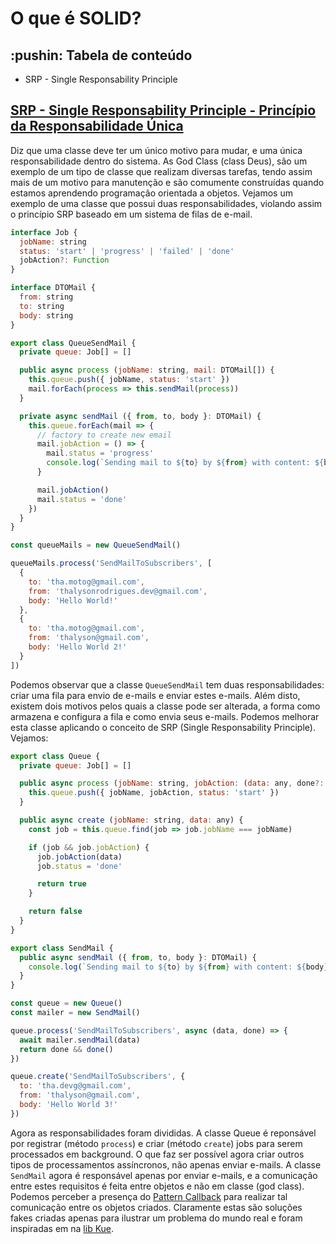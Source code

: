 # O que é SOLID?

## :pushin: Tabela de conteúdo

- SRP - Single Responsability Principle

## [SRP - Single Responsability Principle - Princípio da Responsabilidade Única](https://en.wikipedia.org/wiki/Single-responsibility_principle)

Diz que uma classe deve ter um único motivo para mudar, e uma única responsabilidade dentro do sistema. As God Class (class Deus), são um exemplo de um tipo de classe que realizam diversas tarefas, tendo assim mais de um motivo para manutenção e são comumente construídas quando estamos aprendendo programação orientada a objetos. Vejamos um exemplo de uma classe que possui duas responsabilidades, violando assim o princípio SRP baseado em um sistema de filas de e-mail.

```js
interface Job {
  jobName: string
  status: 'start' | 'progress' | 'failed' | 'done'
  jobAction?: Function
}

interface DTOMail {
  from: string
  to: string
  body: string
}

export class QueueSendMail {
  private queue: Job[] = []

  public async process (jobName: string, mail: DTOMail[]) {
    this.queue.push({ jobName, status: 'start' })
    mail.forEach(process => this.sendMail(process))
  }

  private async sendMail ({ from, to, body }: DTOMail) {
    this.queue.forEach(mail => {
      // factory to create new email
      mail.jobAction = () => {
        mail.status = 'progress'
        console.log(`Sending mail to ${to} by ${from} with content: ${body}`)
      }

      mail.jobAction()
      mail.status = 'done'
    })
  }
}

const queueMails = new QueueSendMail()

queueMails.process('SendMailToSubscribers', [
  {
    to: 'tha.motog@gmail.com',
    from: 'thalysonrodrigues.dev@gmail.com',
    body: 'Hello World!'
  },
  {
    to: 'tha.motog@gmail.com',
    from: 'thalyson@gmail.com',
    body: 'Hello World 2!'
  }
])
```

Podemos observar que a classe `QueueSendMail` tem duas responsabilidades: criar uma fila para envio de e-mails e enviar estes e-mails. Além disto, existem dois motivos pelos quais a classe pode ser alterada, a forma como armazena e configura a fila e como envia seus e-mails. Podemos melhorar esta classe aplicando o conceito de SRP (Single Responsability Principle). Vejamos:

```js
export class Queue {
  private queue: Job[] = []

  public async process (jobName: string, jobAction: (data: any, done?: () => void) => void) {
    this.queue.push({ jobName, jobAction, status: 'start' })
  }

  public async create (jobName: string, data: any) {
    const job = this.queue.find(job => job.jobName === jobName)

    if (job && job.jobAction) {
      job.jobAction(data)
      job.status = 'done'

      return true
    }

    return false
  }
}

export class SendMail {
  public async sendMail ({ from, to, body }: DTOMail) {
    console.log(`Sending mail to ${to} by ${from} with content: ${body}`)
  }
}

const queue = new Queue()
const mailer = new SendMail()

queue.process('SendMailToSubscribers', async (data, done) => {
  await mailer.sendMail(data)
  return done && done()
})

queue.create('SendMailToSubscribers', {
  to: 'tha.devg@gmail.com',
  from: 'thalyson@gmail.com',
  body: 'Hello World 3!'
})
```

Agora as responsabilidades foram divididas. A classe Queue é reponsável por registrar (método `process`) e criar (método `create`) jobs para serem processados em background. O que faz ser possível agora criar outros tipos de processamentos assíncronos, não apenas enviar e-mails. A classe `SendMail` agora é responsável apenas por enviar e-mails, e a comunicação entre estes requisitos é feita entre objetos e não em classe (god class). Podemos perceber a presença do [Pattern Callback](https://en.wikipedia.org/wiki/Callback_(computer_programming)) para realizar tal comunicação entre os objetos criados. Claramente estas são soluções fakes criadas apenas para ilustrar um problema do mundo real e foram inspiradas em na [lib Kue](https://github.com/Automattic/kue).
